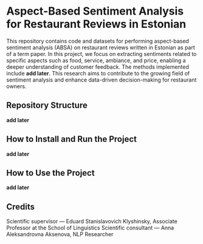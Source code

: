# Aspect-Based Sentiment Analysis for Restaurant Reviews in Estonian
This repository contains code and datasets for performing aspect-based sentiment analysis (ABSA) on restaurant reviews written in Estonian as part of a term paper. In this project, we focus on extracting sentiments related to specific aspects such as food, service, ambiance, and price, enabling a deeper understanding of customer feedback. The methods implemented include **add later**. This research aims to contribute to the growing field of sentiment analysis and enhance data-driven decision-making for restaurant owners.

## Repository Structure
**add later**

## How to Install and Run the Project
**add later**

## How to Use the Project
**add later**

## Credits
Scientific supervisor — Eduard Stanislavovich Klyshinsky, Associate Professor at the School of Linguistics 
Scientific consultant — Anna Aleksandrovna Aksenova, NLP Researcher
